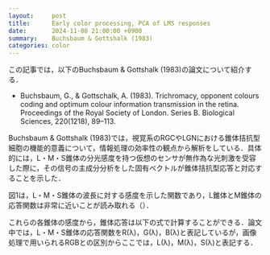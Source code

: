 ```yaml
---
layout:     post
title:      Early color processing, PCA of LMS responses
date:       2024-11-08 21:00:00 +0900
summary:    Buchsbaum & Gottshalk (1983) 
categories: color
---
```


この記事では，以下のBuchsbaum & Gottshalk (1983)の論文について紹介する．

- Buchsbaum, G., & Gottschalk, A. (1983). Trichromacy, opponent colours coding and optimum colour information transmission in the retina. Proceedings of the Royal Society of London. Series B. Biological Sciences, 220(1218), 89–113.

Buchsbaum & Gottshalk (1983)では，視覚系のRGCやLGNにおける錐体拮抗型細胞の機能的意義について，情報処理の効率性の観点から解析をしている．具体的には，L・M・S錐体の分光感度を持つ仮想のセンサが無作為な光刺激を受容した際に，その信号の主成分分析をした固有ベクトルが錐体拮抗型応答と対応することを示した．

図1は，L・M・S錐体の波長に対する感度を示した関数であり，L錐体とM錐体の応答関数は非常に近いことが読み取れる（）．


これらの各錐体の感度から，錐体応答は以下の式で計算することができる．論文中では，L・M・S錐体の応答関数をR(λ)，G(λ)，B(λ)と表記しているが，画像処理で用いられるRGBとの区別からここでは，L(λ)，M(λ)，S(λ)と表記する．
